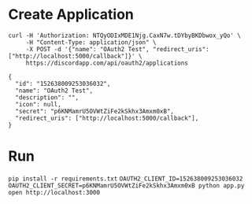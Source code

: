 # Create Application

```
curl -H 'Authorization: NTQyODIxMDE1Njg.CaxN7w.tDYbyBKDbwox_yQo' \
     -H "Content-Type: application/json" \
     -X POST -d '{"name": "OAuth2 Test", "redirect_uris": ["http://localhost:5000/callback"]}' \
     https://discordapp.com/api/oauth2/applications
```

```
{
  "id": "152638009253036032",
  "name": "OAuth2 Test",
  "description": "",
  "icon": null,
  "secret": "p6KNMamrU5OVWtZiFe2kSkhx3Amxm0xB",
  "redirect_uris": ["http://localhost:5000/callback"],
}
```

# Run

`pip install -r requirements.txt`
`OAUTH2_CLIENT_ID=152638009253036032 OAUTH2_CLIENT_SECRET=p6KNMamrU5OVWtZiFe2kSkhx3Amxm0xB python app.py`
`open http://localhost:3000`
